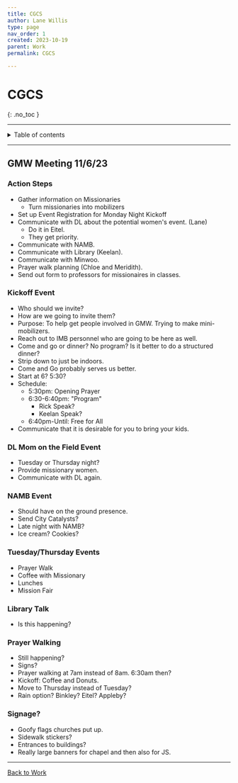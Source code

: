 ```yaml
---
title: CGCS
author: Lane Willis
type: page
nav_order: 1
created: 2023-10-19
parent: Work
permalink: CGCS

---
```


# CGCS
{: .no_toc }

---

<details closed markdown="block">
  <summary>
    Table of contents
  </summary>
  {: .text-delta }
1. TOC
{:toc}
</details>

---

## GMW Meeting 11/6/23

### Action Steps
* Gather information on Missionaries
   * Turn missionaries into mobilizers
* Set up Event Registration for Monday Night Kickoff
* Communicate with DL about the potential women's event. (Lane)
   * Do it in Eitel.
   * They get priority.
* Communicate with NAMB.
* Communicate with Library (Keelan).
* Communicate with Minwoo.
* Prayer walk planning (Chloe and Meridith).
* Send out form to professors for missionaires in classes.

### Kickoff Event
* Who should we invite?
* How are we going to invite them?
* Purpose: To help get people involved in GMW. Trying to make mini-mobilizers.
* Reach out to IMB personnel who are going to be here as well.
* Come and go or dinner? No program? Is it better to do a structured dinner?
* Strip down to just be indoors.
* Come and Go probably serves us better.
* Start at 6? 5:30?
* Schedule:
   * 5:30pm: Opening Prayer
   * 6:30-6:40pm: "Program"
      * Rick Speak?
      * Keelan Speak?
   * 6:40pm-Until: Free for All
* Communicate that it is desirable for you to bring your kids.

### DL Mom on the Field Event
* Tuesday or Thursday night?
* Provide missionary women.
* Communicate with DL again.

### NAMB Event
* Should have on the ground presence.
* Send City Catalysts?
* Late night with NAMB?
* Ice cream? Cookies?

### Tuesday/Thursday Events
* Prayer Walk
* Coffee with Missionary
* Lunches
* Mission Fair

### Library Talk
* Is this happening?

### Prayer Walking
* Still happening?
* Signs?
* Prayer walking at 7am instead of 8am. 6:30am then?
* Kickoff: Coffee and Donuts.
* Move to Thursday instead of Tuesday?
* Rain option? Binkley? Eitel? Appleby?

### Signage?
* Goofy flags churches put up.
* Sidewalk stickers?
* Entrances to buildings?
* Really large banners for chapel and then also for JS.

---

[Back to Work](/work/work.html)